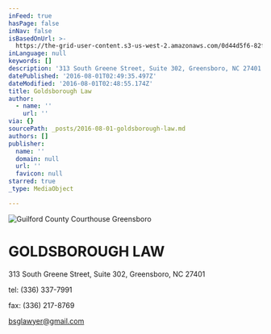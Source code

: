 ```yaml
---
inFeed: true
hasPage: false
inNav: false
isBasedOnUrl: >-
  https://the-grid-user-content.s3-us-west-2.amazonaws.com/0d44d5f6-82f5-436b-9c7c-e911b2af4bab.jpg
inLanguage: null
keywords: []
description: '313 South Greene Street, Suite 302, Greensboro, NC 27401'
datePublished: '2016-08-01T02:49:35.497Z'
dateModified: '2016-08-01T02:48:55.174Z'
title: Goldsborough Law
author:
  - name: ''
    url: ''
via: {}
sourcePath: _posts/2016-08-01-goldsborough-law.md
authors: []
publisher:
  name: ''
  domain: null
  url: ''
  favicon: null
starred: true
_type: MediaObject

---
```

![Guilford County Courthouse Greensboro](https://the-grid-user-content.s3-us-west-2.amazonaws.com/0d44d5f6-82f5-436b-9c7c-e911b2af4bab.jpg)

# GOLDSBOROUGH LAW

313 South Greene Street, Suite 302, Greensboro, NC 27401

tel: (336) 337-7991

fax: (336) 217-8769

bsglawyer@gmail.com